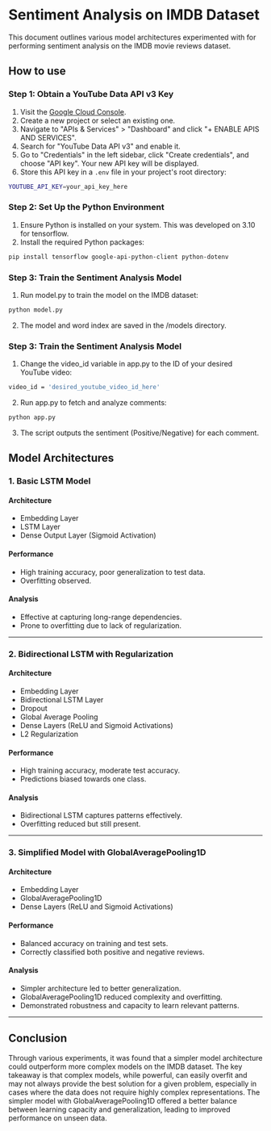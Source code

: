 # Sentiment Analysis on IMDB Dataset

This document outlines various model architectures experimented with for performing sentiment analysis on the IMDB movie reviews dataset.

## How to use
### Step 1: Obtain a YouTube Data API v3 Key
1. Visit the [Google Cloud Console](https://console.cloud.google.com/).
2. Create a new project or select an existing one.
3. Navigate to "APIs & Services" > "Dashboard" and click "+ ENABLE APIS AND SERVICES".
4. Search for "YouTube Data API v3" and enable it.
5. Go to "Credentials" in the left sidebar, click "Create credentials", and choose "API key". Your new API key will be displayed.
6. Store this API key in a `.env` file in your project's root directory:
```bash
YOUTUBE_API_KEY=your_api_key_here
```

### Step 2: Set Up the Python Environment
1. Ensure Python is installed on your system. This was developed on 3.10 for tensorflow.
2. Install the required Python packages:
```bash
pip install tensorflow google-api-python-client python-dotenv
```

### Step 3: Train the Sentiment Analysis Model
1. Run model.py to train the model on the IMDB dataset:
```bash
python model.py
```
2. The model and word index are saved in the /models directory.

### Step 3: Train the Sentiment Analysis Model
1. Change the video_id variable in app.py to the ID of your desired YouTube video:
```bash
video_id = 'desired_youtube_video_id_here'
```
2. Run app.py to fetch and analyze comments:
```bash
python app.py
```
3. The script outputs the sentiment (Positive/Negative) for each comment.


## Model Architectures

### 1. Basic LSTM Model

#### Architecture
- Embedding Layer
- LSTM Layer
- Dense Output Layer (Sigmoid Activation)

#### Performance
- High training accuracy, poor generalization to test data.
- Overfitting observed.

#### Analysis
- Effective at capturing long-range dependencies.
- Prone to overfitting due to lack of regularization.

---

### 2. Bidirectional LSTM with Regularization

#### Architecture
- Embedding Layer
- Bidirectional LSTM Layer
- Dropout
- Global Average Pooling
- Dense Layers (ReLU and Sigmoid Activations)
- L2 Regularization

#### Performance
- High training accuracy, moderate test accuracy.
- Predictions biased towards one class.

#### Analysis
- Bidirectional LSTM captures patterns effectively.
- Overfitting reduced but still present.

---

### 3. Simplified Model with GlobalAveragePooling1D

#### Architecture
- Embedding Layer
- GlobalAveragePooling1D
- Dense Layers (ReLU and Sigmoid Activations)

#### Performance
- Balanced accuracy on training and test sets.
- Correctly classified both positive and negative reviews.

#### Analysis
- Simpler architecture led to better generalization.
- GlobalAveragePooling1D reduced complexity and overfitting.
- Demonstrated robustness and capacity to learn relevant patterns.

---

## Conclusion

Through various experiments, it was found that a simpler model architecture could outperform more complex models on the IMDB dataset. The key takeaway is that complex models, while powerful, can easily overfit and may not always provide the best solution for a given problem, especially in cases where the data does not require highly complex representations. The simpler model with GlobalAveragePooling1D offered a better balance between learning capacity and generalization, leading to improved performance on unseen data.





